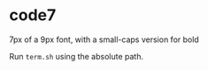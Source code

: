 # code7
7px of a 9px font, with a small-caps version for bold

Run `term.sh` using the absolute path.
